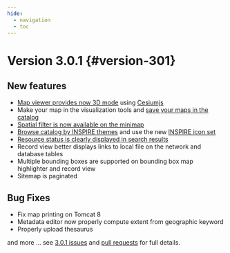 ```yaml
---
hide:
  - navigation
  - toc
---
```

# Version 3.0.1 {#version-301}

## New features

-   [Map viewer provides now 3D mode](https://github.com/geonetwork/core-geonetwork/pull/1012) using [Cesiumjs](http://cesiumjs.org/)
-   Make your map in the visualization tools and [save your maps in the catalog](https://github.com/geonetwork/core-geonetwork/issues/1036)
-   [Spatial filter is now available on the minimap](https://github.com/geonetwork/core-geonetwork/issues/1051)
-   [Browse catalog by INSPIRE themes](https://github.com/geonetwork/core-geonetwork/issues/1054) and use the new [INSPIRE icon set](https://github.com/titellus/INSPIRE-themes-icons)
-   [Resource status is clearly displayed in search results](https://github.com/geonetwork/core-geonetwork/issues/1044)
-   Record view better displays links to local file on the network and database tables
-   Multiple bounding boxes are supported on bounding box map highlighter and record view
-   Sitemap is paginated

## Bug Fixes

-   Fix map printing on Tomcat 8
-   Metadata editor now properly compute extent from geographic keyword
-   Properly upload thesaurus

and more \... see [3.0.1 issues](https://github.com/geonetwork/core-geonetwork/issues?page=2&q=is%3Aissue+milestone%3A3.0.1+is%3Aclosed) and [pull requests](https://github.com/geonetwork/core-geonetwork/pulls?q=milestone%3A3.0.1+is%3Aclosed+is%3Apr) for full details.
